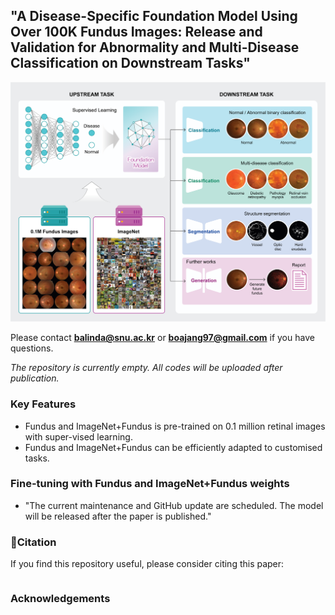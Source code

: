 ## "A Disease-Specific Foundation Model Using Over 100K Fundus Images: Release and Validation for Abnormality and Multi-Disease Classification on Downstream Tasks"

![alt text](image.png)


Please contact  **balinda@snu.ac.kr** or **boajang97@gmail.com** if you have questions.

*The repository is currently empty. All codes will be uploaded after publication.*

### Key Features 
- Fundus and ImageNet+Fundus is pre-trained on 0.1 million retinal images with super-vised learning.
- Fundus and ImageNet+Fundus can be efficiently adapted to customised tasks.


### Fine-tuning with Fundus and ImageNet+Fundus weights
- "The current maintenance and GitHub update are scheduled. The model will be released after the paper is published."

### 📃Citation

If you find this repository useful, please consider citing this paper:
```

```

### Acknowledgements
